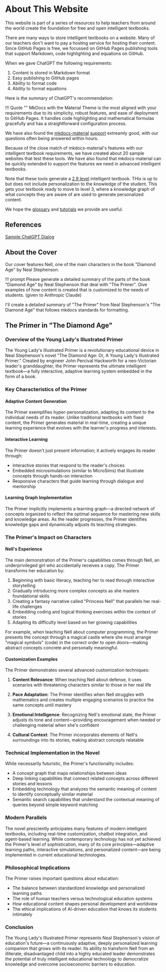 # About This Website

This website is part of a series of resources to help teachers from
around the world create the foundation for free and open intelligent
textbooks.

There are many ways to store intelligent textbooks on a website.
Many of our teachers don't want to pay a hosting service for
hosting their content.  Since GitHub Pages is free, we
focussed on GitHub Pages publishing tools that support Markdown, code
highlighting and equations on GitHub.

When we gave ChatGPT the following requirements:

1. Content is stored in Markdown format
2. Easy publishing to GitHub pages
3. Ability to format code
4. Ability to format equations

Here is the summary of ChatGPT's recommendation:

!!! Quote ""
    MkDocs with the Material Theme is the most aligned with your requirements due to its
    simplicity, robust features, and ease of deployment to GitHub Pages. It handles code 
    highlighting and mathematical formulas gracefully and has a straightforward
    configuration process.

We have also found the [mkdocs-material](https://squidfunk.github.io/mkdocs-material/) [support](https://squidfunk.github.io/mkdocs-material/support/) extreamly good, with our questions
often being answered within hours.

Because of the close match of mkdocs-material's features with our intelligent textbook requirements,
we have created about 20 sample websites that test these tools.  We have also found that
mkdocs-material can be quickly extended to support the features we need in advanced
intelligent textbooks.

Note that these tools generate a [2.9 level](https://dmccreary.medium.com/five-levels-of-intelligent-textbooks-b81a4c1525a0)
intelligent textbook.  THis is up to but does not include personalization to the knowledge of the student.  This gets your textbook ready to move to level 3, where a knowledge graph of what concepts they are aware of are used to generate personalized content.

We hope the [glossary](./glossary.md) and [tutorials](./tutorial/index.md) we provide are useful.

## References

[Sample ChatGPT Dialog](https://chatgpt.com/c/674f69fe-5c68-8001-a63f-81e77f3c4b7c)

## About the Cover

Our cover features Nell, one of the main characters in the book "Diamond Age" by Neal Stephenson.

!!! prompt
    Please generate a detailed summary of the parts of the book "Diamond Age" by Neal Stephenson that deal with "The Primer".  Give examples of how content is created that is customized to the needs of students. (given to Anthropic Claude)

I'll create a detailed summary of "The Primer" from Neal Stephenson's "The Diamond Age" that follows mkdocs standards for formatting.

## The Primer in "The Diamond Age"

### Overview of the Young Lady's Illustrated Primer

The Young Lady's Illustrated Primer is a revolutionary educational device in Neal Stephenson's novel "The Diamond Age: Or, A Young Lady's Illustrated Primer." Created by engineer John Percival Hackworth for a neo-Victorian leader's granddaughter, the Primer represents the ultimate intelligent textbook—a fully interactive, adaptive learning system embedded in the form of a book.

### Key Characteristics of the Primer

#### Adaptive Content Generation

The Primer exemplifies hyper-personalization, adapting its content to the individual needs of its reader. Unlike traditional textbooks with fixed content, the Primer generates material in real-time, creating a unique learning experience that evolves with the learner's progress and interests.

#### Interactive Learning

The Primer doesn't just present information; it actively engages its reader through:

- Interactive stories that respond to the reader's choices
- Embedded microsimulations (similar to MicroSims) that illustrate concepts through hands-on interaction
- Responsive characters that guide learning through dialogue and mentorship

#### Learning Graph Implementation

The Primer implicitly implements a learning graph—a directed network of concepts organized to reflect the optimal sequence for mastering new skills and knowledge areas. As the reader progresses, the Primer identifies knowledge gaps and dynamically adjusts its teaching strategies.

### The Primer's Impact on Characters

#### Nell's Experience

The main demonstration of the Primer's capabilities comes through Nell, an underprivileged girl who accidentally receives a copy. The Primer transforms her education by:

1. Beginning with basic literacy, teaching her to read through interactive storytelling
2. Gradually introducing more complex concepts as she masters foundational skills
3. Creating a fantasy narrative called "Princess Nell" that parallels her real-life challenges
4. Embedding coding and logical thinking exercises within the context of stories
5. Adapting its difficulty level based on her growing capabilities

For example, when teaching Nell about computer programming, the Primer presents the concept through a magical castle where she must arrange "magical symbols" (code) in the correct order to open doors—making abstract concepts concrete and personally meaningful.

#### Customization Examples

The Primer demonstrates several advanced customization techniques:

1. **Content Relevance**: When teaching Nell about defense, it uses scenarios with threatening characters similar to those in her real life
   
2. **Pace Adaptation**: The Primer identifies when Nell struggles with mathematics and creates multiple engaging scenarios to practice the same concepts until mastery
   
3. **Emotional Intelligence**: Recognizing Nell's emotional state, the Primer adjusts its tone and content—providing encouragement when needed or challenging material when she's confident
   
4. **Cultural Context**: The Primer incorporates elements of Nell's surroundings into its stories, making abstract concepts relatable

### Technical Implementation in the Novel

While necessarily futuristic, the Primer's functionality includes:

- A concept graph that maps relationships between ideas
- Deep linking capabilities that connect related concepts across different stories and lessons
- Embedding technology that analyzes the semantic meaning of content to identify conceptually similar material
- Semantic search capabilities that understand the contextual meaning of queries beyond simple keyword matching

### Modern Parallels

The novel presciently anticipates many features of modern intelligent textbooks, including real-time customization, chatbot integration, and agent-based learning. While contemporary technology has not yet achieved the Primer's level of sophistication, many of its core principles—adaptive learning paths, interactive simulations, and personalized content—are being implemented in current educational technologies.

### Philosophical Implications

The Primer raises important questions about education:

- The balance between standardized knowledge and personalized learning paths
- The role of human teachers versus technological education systems
- How educational content shapes personal development and worldview
- The ethical implications of AI-driven education that knows its students intimately

### Conclusion

The Young Lady's Illustrated Primer represents Neal Stephenson's vision of education's future—a continuously adaptive, deeply personalized learning companion that grows with its reader. Its ability to transform Nell from an illiterate, disadvantaged child into a highly educated leader demonstrates the potential of truly intelligent educational technology to democratize knowledge and overcome socioeconomic barriers to education.